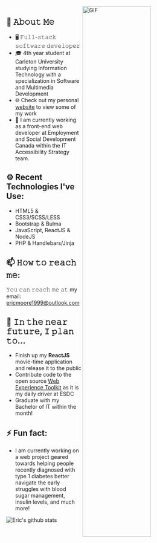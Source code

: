 
<!--
Here are some ideas to get you started:

- 🔭 I’m currently working on ...
- 🌱 I’m currently learning ...
- 👯 I’m looking to collaborate on ...
- 🤔 I’m looking for help with ...
- 💬 Ask me about ...
- 📫 How to reach me: ...
- ⚡ Fun fact: ...
-->

<img align="right" width="60%" alt="GIF" src="https://media.giphy.com/media/USV0ym3bVWQJJmNu3N/giphy.gif" />
    
    
## :book: 𝙰𝚋𝚘𝚞𝚝 𝙼𝚎
- 🖥 𝙵𝚞𝚕𝚕-𝚜𝚝𝚊𝚌𝚔 𝚜𝚘𝚏𝚝𝚠𝚊𝚛𝚎 𝚍𝚎𝚟𝚎𝚕𝚘𝚙𝚎𝚛
- 🎓 4th year student at Carleton University studying Information Technology with a specialization in Software and Multimedia Development
- 🌐 Check out my personal <a href="https://emoore.dev" target="_blank">website</a> to view some of my work
- 🔨 I am currently working as a front-end web developer at Employment and Social Development Canada within the IT Accessibility Strategy team.

## ⚙️ Recent Technologies I've Use:
- HTML5 & CSS3/SCSS/LESS
- Bootstrap & Bulma
- JavaScript, ReactJS & NodeJS
- PHP & Handlebars/Jinja  

## 📫 𝙷𝚘𝚠 𝚝𝚘 𝚛𝚎𝚊𝚌𝚑 𝚖𝚎:
𝚈𝚘𝚞 𝚌𝚊𝚗 𝚛𝚎𝚊𝚌𝚑 𝚖𝚎 𝚊𝚝 my email: ericmoore1999@outlook.com

## 🎯 𝙸𝚗 𝚝𝚑𝚎 𝚗𝚎𝚊𝚛 𝚏𝚞𝚝𝚞𝚛𝚎, 𝙸 𝚙𝚕𝚊𝚗 𝚝𝚘...
- Finish up my **ReactJS** movie-time application and release it to the public
- Contribute code to the open source <a href="https://wet-boew.github.io/wet-boew/index-en.html">Web Experience Toolkit</a> as it is my daily driver at ESDC
- Graduate with my Bachelor of IT within the month!

## ⚡ Fun fact:
- I am currently working on a web project geared towards helping people recently diagnosed with type 1 diabetes better navigate the early struggles with blood sugar management, insulin levels, and much more! 

![Eric's github stats](https://github-readme-stats.vercel.app/api?username=ericmoore123&show_icons=true&hide_border=true)

